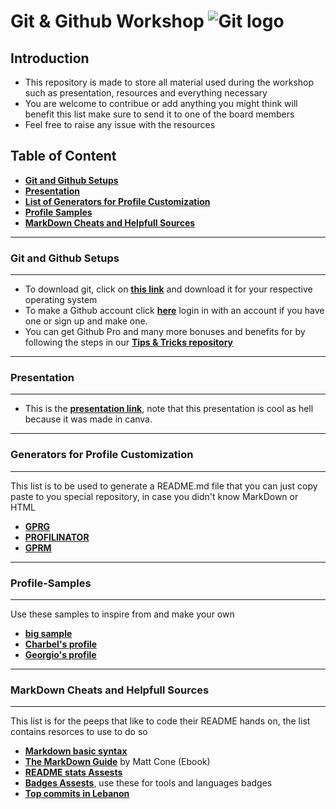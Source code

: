 # Git & Github Workshop ![Git logo](https://git-scm.com/images/logos/downloads/Git-Icon-1788C.png) 

## Introduction 

- This repository is made to store all material used during the workshop such as presentation, resources and everything necessary 
- You are welcome to contribue or add anything you might think will benefit this list make sure to send it to one of the board members
- Feel free to raise any issue with the resources 

## Table of Content
- **[Git and Github Setups](#Git-and-Github-Setups)**
- **[Presentation](#Presentation)**
- **[List of Generators for Profile Customization](#Generators-for-Profile-Customization)**
- **[Profile Samples](#Profile-Samples)**
- **[MarkDown Cheats and Helpfull Sources](#MarkDown-Cheats-and-Helpfull-Sources)**


------------------------------

### **Git and Github Setups**

------------------------------
- To download git, click on **[this link](https://git-scm.com/downloads)** and download it for your respective operating system
- To make a Github account click **[here](https://github.com/)** login in with an account if you have one or sign up and make one.
- You can get Github Pro and many more bonuses and benefits for by following the steps in our **[Tips & Tricks repository](https://github.com/CS-Club-Byblos/Tips-Tricks#University-email-benefits)**

------------------------------
### **Presentation**

------------------------------

- This is the **[presentation link](https://www.canva.com/design/DAFRkBtwN0U/Gnjg7r502YUUg8oaotA1pQ/view?utm_content=DAFRkBtwN0U&utm_campaign=designshare&utm_medium=link&utm_source=publishsharelink)**, note that this presentation is cool as hell because it was made in canva.

------------------------------
### **Generators for Profile Customization**

------------------------------
This list is to be used to generate a README.md file that you can just copy paste to you special repository, in case you didn't know MarkDown or HTML
- **[GPRG](https://rahuldkjain.github.io/gh-profile-readme-generator/)**
- **[PROFILINATOR](https://profilinator.rishav.dev/)**
- **[GPRM](https://gprm.itsvg.in/)**

------------------------------
### **Profile-Samples**

------------------------------
Use these samples to inspire from and make your own
- **[big sample](https://eddiehubcommunity.github.io/awesome-github-profiles/profiles)** 
- **[Charbel's profile](https://github.com/Murf-y)**
- **[Georgio's profile](https://github.com/Ghantoos7)**

------------------------------
### **MarkDown Cheats and Helpfull Sources**

------------------------------
This list is for the peeps that like to code their README hands on, the list contains resorces to use to do so
- **[Markdown basic syntax](https://www.markdownguide.org/basic-syntax/)**
- **[The MarkDown Guide](https://cloudflare-ipfs.com/ipfs/bafykbzacecwodqrpjtbrpmdiobhny22vnqg3hg6cm337zs6jtrzrb725nnrl4?filename=Matt%20Cone%20-%20The%20Markdown%20Guide%20%282018%29.pdf)** by Matt Cone (Ebook)
- **[README stats Assests](https://github.com/anuraghazra/github-readme-stats)**
- **[Badges Assests](https://github.com/Ileriayo/markdown-badges)**, use these for tools and languages badges
- **[Top commits in Lebanon](https://commits.top/lebanon.html)**
